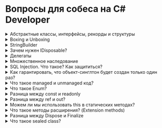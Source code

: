 # Вопросы для собеса на C# Developer
<details>
    <summary>Абстрактные классы, интерфейсы, рекорды и структуры</summary>

    Абстрактные классы - классы, которые могут содержать как реализацию метода, так и одно его объявление (без реализации). Такие классы позволяют определить контракт, который должен быть переопределен наследниками. Нельзя создавать экземпляры

    Интерфейсы - чисто контракты, объявления методов, которые не содержат реализации (в последних версиях .Net могут содержать реализацию по-умолчанию)

    Структуры - практические те же классы (могут содержать методы, контрукторы), главное отличие - структуры value type (т.е. храниться в стеке), а классы - reference type

</details>

<details>
    <summary>Boxing и Unboxing</summary>

    Превращение value type в reference type и наоборот
</details>

<details>
    <summary>StringBuilder</summary>

    В C# строки неизменяемы. Если мы изменяем строку, то выделяется новая память и создается новая измененная копия, а старая память освобождается. Эта операция дорогая.
    Эффективнее использовать StringBuilder, который собирает данные (строки) и собирает полную строку только в момент вызова его метода ToString()
</details>

<details>
    <summary>Зачем нужен IDisposable?</summary>

    Есть такие ресурсы по типу файла или соединения с базой данных, которые открываются, но которые надо и закрывать. Если этого не делать, то эти ресурсы будут закрыты только тогда, когда сборщик мусора начнет уничтожать объекты. Чтобы гарантировать закрытие ресурсов исользуется IDisposable и конструкция using
</details>

<details>
    <summary>Делегаты</summary>

    Делегаты - это указатели на функцию
</details>

<details>
    <summary>Множественное наследование</summary>

    Можно наследовать один класс и сколько угодно интерфейсов
</details>


<details>
    <summary>SQL Injection. Что такое? Как защититься?</summary>

    SQL injection - это  один из распространённых способов взлома сайтов и программ, работающих с базами данных, основанный на внедрении в запрос произвольного SQL-кода
    Использовать параметры
</details>

<details>
    <summary>Как гарантировать, что объект-синглтон будет создан только один раз?</summary>

    Использовать private конструктор
</details>

<details>
    <summary>Что такое managed и unmanaged код?</summary>

    Managed код - код, написанный на платформе .Net и управляется CLR

    Unmanaged код - код, написанный не на платформе .Net и не управляется CLR
</details>

<details>
    <summary>Что такое Enum?</summary>

    Enum - это тип данных, представляющий собой набор связанных именнованных констант 
</details>

<details>
    <summary>Разница между const и readonly</summary>

    Const - константа, значение котрое нельзя никак изменять и известное на этапе компиляции

    Readonly - значение можно изменять в рантайме только через не статический конструктор
</details>

<details>
    <summary>Разница между ref и out?</summary>

    Ref - передача аргумента по ссылке. Мы можем изменять как хотим исходный элемент (а можем не менять никак)

    Out - передача аргумента по ссылке, но мы обязанны его инициализировать или что то ему присвоить
</details>

<details>
    <summary>Можем ли мы использовать this в статических методах?</summary>

    Нет, не можем, тк this указывает на текущий экземпляр объекта, а статические члены класса не принадлежат ни к какому-либо экземпляру
</details>

<details>
    <summary>Что такое методы расширения? (Extension methods)</summary>

    Методы расширений позволяют добавлять новые методы к классу без создания классов-наследников, рекомпиляции и изменения исходного класса
</details>

<details>
    <summary>Разница между Dispose и Finalize</summary>
    <table>
        <tr>
            <th>Finalize</th>
            <th>Dispose</th>
        </tr>
        <tr>
            <td>Для освобождения unmanaged ресурсов</td>
            <td>Для освобождения unamnaged ресурсов</td>
        </tr>
        <tr>
            <td>Вызывается сборщиком мусора</td>
            <td>Вызывается пользователем</td>
        </tr>
        <tr>
            <td>Принадлежит классу Object</td>
            <td>Принадлежит интерфейсу IDisposable</td>
        </tr>
        <tr>
            <td>Реализуется, когда есть unmanaged ресурсы в классе и нужна гарантия, что они освободяться, когда сборщик мусора уничтожит объект</td>
            <td>Реализуется, когда пишется класс, которым будут пользоваться другие разработчики</td>
        </tr>
    </table>
</details>


<details>
    <summary>Что такое sealed class?</summary>

    Sealed класс нельзя наследовать
</details>